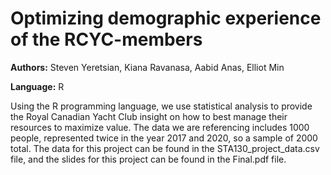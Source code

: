 # Optimizing demographic experience of the RCYC-members

**Authors:** Steven Yeretsian, Kiana Ravanasa, Aabid Anas, Elliot Min

**Language:** R

Using the R programming language, we use statistical analysis to provide the Royal Canadian Yacht Club insight on how to best manage their resources to maximize 
value. The data we are referencing includes 1000 people, represented twice in the year 2017 and 2020, so a sample of 2000 total. The data for this project can be found
in the STA130_project_data.csv file, and the slides for this project can be found in the Final.pdf file.

